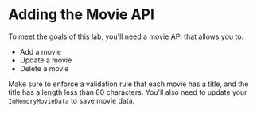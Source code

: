 # Adding the Movie API

To meet the goals of this lab, you'll need a movie API that allows you to:

- Add a movie
- Update a movie
- Delete a movie

Make sure to enforce  a validation rule that each movie has a title, and the title has a length less than 80 characters. You'll also need to update your `InMemoryMovieData` to save movie data. 